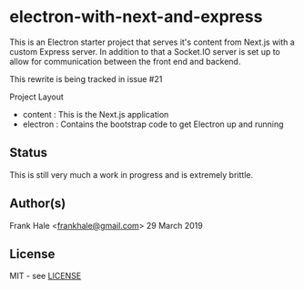 # electron-with-next-and-express

This is an Electron starter project that serves it's content from Next.js with a custom Express server. In addition to that a Socket.IO server is set up to allow
for communication between the front end and backend.

This rewrite is being tracked in issue #21

Project Layout

- content : This is the Next.js application
- electron : Contains the bootstrap code to get Electron up and running

## Status

This is still very much a work in progress and is extremely brittle.

## Author(s)

Frank Hale &lt;frankhale@gmail.com&gt;
29 March 2019

## License

MIT - see [LICENSE](LICENSE)
